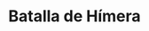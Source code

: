 ﻿---
title: "Batalla de Hímera"
permalink: periodes_16.html
layout: periode
dataInici: -480
sidebar: periodes
pares:
  - id: 21
    title: "Primera guerra siciliana"
    dataInici: "(-480)"

fills:
jocsPrincipals:
jocsEscenaris:
jocsEpoca:
  - title: "Tyrant: Battles of Carthage versus Syracuse"
    bggId: 8485
    escenari: "Himera"

jocsEpocaEscenaris:
---
